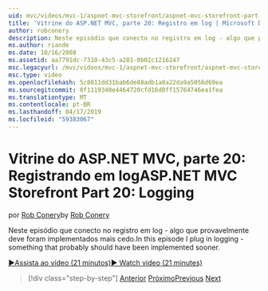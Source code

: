 ```yaml
---
uid: mvc/videos/mvc-1/aspnet-mvc-storefront/aspnet-mvc-storefront-part-20-logging
title: 'Vitrine do ASP.NET MVC, parte 20: Registro em log | Microsoft Docs'
author: robconery
description: Neste episódio que conecto no registro em log - algo que provavelmente deve foram implementados mais cedo.
ms.author: riande
ms.date: 10/16/2008
ms.assetid: aa7791dc-7310-43c5-a281-0b02c1216247
msc.legacyurl: /mvc/videos/mvc-1/aspnet-mvc-storefront/aspnet-mvc-storefront-part-20-logging
msc.type: video
ms.openlocfilehash: 5c8811dd31bab6de88adb1a8a22da9a5056d69ea
ms.sourcegitcommit: 0f1119340e4464720cfd16d0ff15764746ea1fea
ms.translationtype: MT
ms.contentlocale: pt-BR
ms.lasthandoff: 04/17/2019
ms.locfileid: "59383067"
---
```

# <a name="aspnet-mvc-storefront-part-20-logging"></a><span data-ttu-id="1b6c3-103">Vitrine do ASP.NET MVC, parte 20: Registrando em log</span><span class="sxs-lookup"><span data-stu-id="1b6c3-103">ASP.NET MVC Storefront Part 20: Logging</span></span>

<span data-ttu-id="1b6c3-104">por [Rob Conery](https://github.com/robconery)</span><span class="sxs-lookup"><span data-stu-id="1b6c3-104">by [Rob Conery](https://github.com/robconery)</span></span>

<span data-ttu-id="1b6c3-105">Neste episódio que conecto no registro em log - algo que provavelmente deve foram implementados mais cedo.</span><span class="sxs-lookup"><span data-stu-id="1b6c3-105">In this episode I plug in logging - something that probably should have been implemented sooner.</span></span>

[<span data-ttu-id="1b6c3-106">&#9654;Assista ao vídeo (21 minutos)</span><span class="sxs-lookup"><span data-stu-id="1b6c3-106">&#9654; Watch video (21 minutes)</span></span>](https://channel9.msdn.com/Blogs/ASP-NET-Site-Videos/aspnet-mvc-storefront-part-20-logging)

> [!div class="step-by-step"]
> <span data-ttu-id="1b6c3-107">[Anterior](aspnet-mvc-storefront-part-19a-windows-workflow-followup.md)
> [Próximo](aspnet-mvc-storefront-part-21-order-manager-and-personalization.md)</span><span class="sxs-lookup"><span data-stu-id="1b6c3-107">[Previous](aspnet-mvc-storefront-part-19a-windows-workflow-followup.md)
[Next](aspnet-mvc-storefront-part-21-order-manager-and-personalization.md)</span></span>
